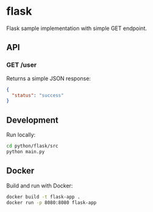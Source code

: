# flask

Flask sample implementation with simple GET endpoint.

## API

### GET /user

Returns a simple JSON response:

```json
{
  "status": "success"
}
```

## Development

Run locally:

```bash
cd python/flask/src
python main.py
```

## Docker

Build and run with Docker:

```bash
docker build -t flask-app .
docker run -p 8080:8080 flask-app
```